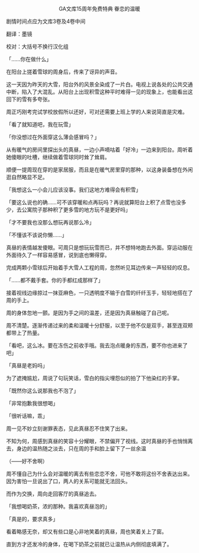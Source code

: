 <p align="center">GA文库15周年免费特典 眷恋的温暖</p>

剧情时间点应为文库3卷及4卷中间

翻译：墨镜

校对：大括号不换行汉化组

「……你在做什么」

在阳台上搓着雪球的周身后，传来了讶异的声音。

这一天因为昨天的大雪，阳台外的风景全染成了一片白。电视上说各处的公共交通中断，陷入了大混乱。从阳台上出现积雪这种平时难得一见的现象上，也能看出这回下的雪有多夸张。

周正巧刚考完试学校放假所以还好，可对还需要上班上学的人来说简直是灾难。

「看了就知道吧，我在玩雪」

「你没想过在外面穿这么薄会感冒吗？」

从有暖气的房间里探出头的真昼，一边小声嘀咕着「好冷」一边来到阳台。周听着她傻眼的吐槽，继续做着雪球同时耸了耸肩。

顺便一提周现在穿的是家居服，而且是在暖气房里穿的那种，以这身装备想在外闲逛自然略显不足。

「我想这么一小会儿应该没事。我们这地方难得会有积雪」

「要这么说也的确……可不该穿暖和点再玩吗？再说就算阳台上积了点雪也没多少，去公寓院子那种积了更多雪的地方玩不是更好吗」

「才不要我也没那么想玩再说那么冷」

「不懂该不该说你懒……」

真昼的表情越发傻眼。可周只是想玩玩雪而已，并不想特地跑去外面。穿运动服在外面待久了一样容易感冒，说到底也懒得穿。

完成两颗小雪球后开始着手大雪人工程的周，忽然听见耳边传来一声轻轻的叹息。

「……都不戴手套。你的手都红成那样了」

接着视线边缘掠过一抹亚麻色，一只透明度不输于白雪的纤纤玉手，轻轻地搭在了周的手上。

周的身体忽地一颤。是因为手之间的温差，还是因为真昼触碰了自己呢。

周不清楚。逐渐传递过来的柔和温暖十分舒服，以至于他不仅是双手，甚至连双颊都带上了热量。

「看吧，这么冰。要在冻伤之前收手哦。我去泡点暖身的东西，要不你也进来了吧」

「真昼是老妈吗」

为了遮掩尴尬，周说了句玩笑话，雪白的指尖埋怨似的拍了下他染红的手掌。

「既然你这么说那我也不泡了」

「非常抱歉我很想喝」

「很听话嘛，乖」

周一见不妙立刻谢罪表态，见此真昼忍不住笑了出来。

不知为何，周感到真昼的笑容十分耀眼，不禁偏开了视线。这时真昼的手也悄悄离去，身边的温热随之淡去，只在周的手和脸上留下了一丝余温

（——好不舍啊）

周不懂自己为什么会对温暖的离去有些恋恋不舍，可他不敢将这份不舍表达出来。因为害怕一旦说出了口，两人的关系可能就无法回头。

而作为交换，周向走回客厅的真昼追去。

「我想喝奶茶，浓的那种。我喜欢真昼泡的」

「真是的，要求真多」

看着略感无奈，却又有些口是心非地笑着的真昼，周也笑着关上了窗。

直到方才还发冷的身体，在喝下奶茶之前就已让温热从内侧彻底填满了。

